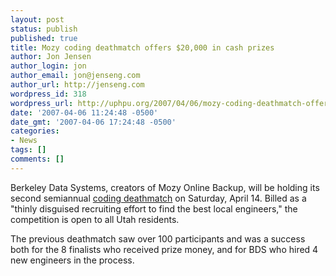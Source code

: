 ```yaml
---
layout: post
status: publish
published: true
title: Mozy coding deathmatch offers $20,000 in cash prizes
author: Jon Jensen
author_login: jon
author_email: jon@jenseng.com
author_url: http://jenseng.com
wordpress_id: 318
wordpress_url: http://uphpu.org/2007/04/06/mozy-coding-deathmatch-offers-20000-in-cash-prizes/
date: '2007-04-06 11:24:48 -0500'
date_gmt: '2007-04-06 17:24:48 -0500'
categories:
- News
tags: []
comments: []
---
```

<p>Berkeley Data Systems, creators of Mozy Online Backup, will be holding its second semiannual <a href="http://mozy.com/contest/rules">coding deathmatch</a> on Saturday, April 14. Billed as a "thinly disguised recruiting effort to find the best local engineers," the competition is open to all Utah residents.</p>
<p>The previous deathmatch saw over 100 participants and was a success both for the 8 finalists who received prize money, and for BDS who hired 4 new engineers in the process.</p>
